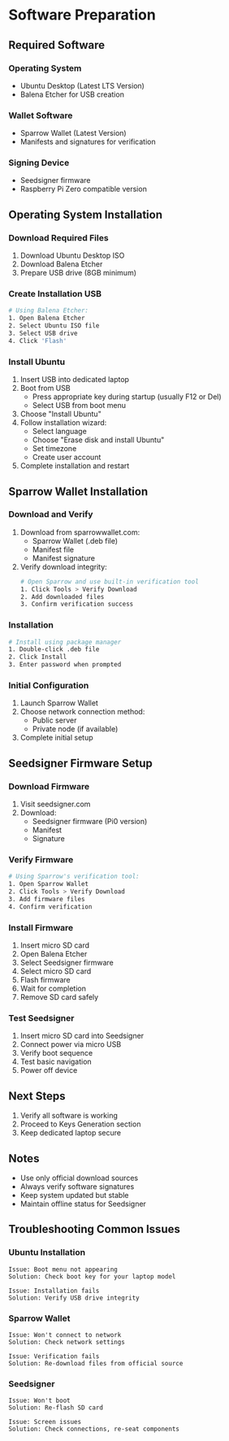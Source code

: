 # Software Preparation

## Required Software

### Operating System
- Ubuntu Desktop (Latest LTS Version)
- Balena Etcher for USB creation

### Wallet Software
- Sparrow Wallet (Latest Version)
- Manifests and signatures for verification

### Signing Device
- Seedsigner firmware
- Raspberry Pi Zero compatible version

## Operating System Installation

### Download Required Files
1. Download Ubuntu Desktop ISO
2. Download Balena Etcher
3. Prepare USB drive (8GB minimum)

### Create Installation USB
```bash
# Using Balena Etcher:
1. Open Balena Etcher
2. Select Ubuntu ISO file
3. Select USB drive
4. Click 'Flash'
```

### Install Ubuntu
1. Insert USB into dedicated laptop
2. Boot from USB
   - Press appropriate key during startup (usually F12 or Del)
   - Select USB from boot menu
3. Choose "Install Ubuntu"
4. Follow installation wizard:
   - Select language
   - Choose "Erase disk and install Ubuntu"
   - Set timezone
   - Create user account
5. Complete installation and restart

## Sparrow Wallet Installation

### Download and Verify
1. Download from sparrowwallet.com:
   - Sparrow Wallet (.deb file)
   - Manifest file
   - Manifest signature
2. Verify download integrity:
   ```bash
   # Open Sparrow and use built-in verification tool
   1. Click Tools > Verify Download
   2. Add downloaded files
   3. Confirm verification success
   ```

### Installation
```bash
# Install using package manager
1. Double-click .deb file
2. Click Install
3. Enter password when prompted
```

### Initial Configuration
1. Launch Sparrow Wallet
2. Choose network connection method:
   - Public server
   - Private node (if available)
3. Complete initial setup

## Seedsigner Firmware Setup

### Download Firmware
1. Visit seedsigner.com
2. Download:
   - Seedsigner firmware (Pi0 version)
   - Manifest
   - Signature

### Verify Firmware
```bash
# Using Sparrow's verification tool:
1. Open Sparrow Wallet
2. Click Tools > Verify Download
3. Add firmware files
4. Confirm verification
```

### Install Firmware
1. Insert micro SD card
2. Open Balena Etcher
3. Select Seedsigner firmware
4. Select micro SD card
5. Flash firmware
6. Wait for completion
7. Remove SD card safely

### Test Seedsigner
1. Insert micro SD card into Seedsigner
2. Connect power via micro USB
3. Verify boot sequence
4. Test basic navigation
5. Power off device

## Next Steps
1. Verify all software is working
2. Proceed to Keys Generation section
3. Keep dedicated laptop secure

## Notes
- Use only official download sources
- Always verify software signatures
- Keep system updated but stable
- Maintain offline status for Seedsigner

## Troubleshooting Common Issues

### Ubuntu Installation
```
Issue: Boot menu not appearing
Solution: Check boot key for your laptop model

Issue: Installation fails
Solution: Verify USB drive integrity
```

### Sparrow Wallet
```
Issue: Won't connect to network
Solution: Check network settings

Issue: Verification fails
Solution: Re-download files from official source
```

### Seedsigner
```
Issue: Won't boot
Solution: Re-flash SD card

Issue: Screen issues
Solution: Check connections, re-seat components
```

